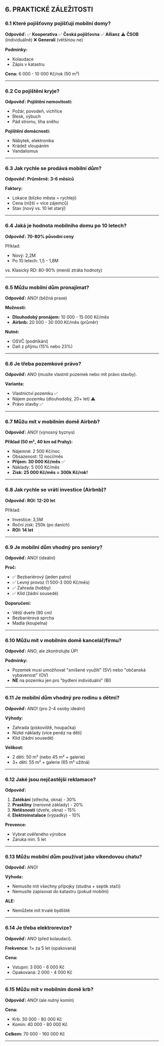 ## 6. PRAKTICKÉ ZÁLEŽITOSTI

### 6.1 Které pojišťovny pojišťují mobilní domy?

**Odpověď:**
✅ **Kooperativa**
✅ **Česká pojišťovna**
✅ **Allianz**
⚠️ **ČSOB** (individuálně)
❌ **Generali** (většinou ne)

**Podmínky:**
- Kolaudace
- Zápis v katastru

**Cena:** 6 000 - 10 000 Kč/rok (50 m²)

---

### 6.2 Co pojištění kryje?

**Odpověď:**
**Pojištění nemovitosti:**
- Požár, povodeň, vichřice
- Blesk, výbuch
- Pád stromu, tíha sněhu

**Pojištění domácnosti:**
- Nábytek, elektronika
- Krádež vloupáním
- Vandalismus

---

### 6.3 Jak rychle se prodává mobilní dům?

**Odpověď:**
**Průměrně: 3-6 měsíců**

**Faktory:**
- Lokace (blízko města = rychleji)
- Cena (nižší = více zájemců)
- Stav (nový vs. 10 let starý)

---

### 6.4 Jaká je hodnota mobilního domu po 10 letech?

**Odpověď:**
**70-80% původní ceny**

Příklad:
- Nový: 2,2M
- Po 10 letech: 1,5 - 1,8M

vs. Klasický RD: 80-90% (menší ztráta hodnoty)

---

### 6.5 Můžu mobilní dům pronajímat?

**Odpověď:**
ANO! (běžná praxe)

**Možnosti:**
- **Dlouhodobý pronájem:** 10 000 - 15 000 Kč/měs
- **Airbnb:** 20 000 - 30 000 Kč/měs (průměr)

**Nutné:**
- OSVČ (podnikání)
- Daň z příjmu (15% nebo 23%)

---

### 6.6 Je třeba pozemkové právo?

**Odpověď:**
ANO (musíte vlastnit pozemek nebo mít právo stavby).

**Varianta:**
- Vlastnictví pozemku ✅
- Nájem pozemku (dlouhodobý, 20+ let) ⚠️
- Právo stavby ✅

---

### 6.7 Můžu mít v mobilním domě Airbnb?

**Odpověď:**
ANO! (výnosný byznys)

**Příklad (50 m², 40 km od Prahy):**
- Nájemné: 2 500 Kč/noc
- Obsazenost: 12 nocí/měs
- **Příjem: 30 000 Kč/měs** ✅
- Náklady: 5 000 Kč/měs
- **Zisk: 25 000 Kč/měs = 300k Kč/rok!**

---

### 6.8 Jak rychle se vrátí investice (Airbnb)?

**Odpověď:**
**ROI: 12-20 let**

Příklad:
- Investice: 3,5M
- Roční zisk: 250k (po daních)
- **ROI: 14 let**

---

### 6.9 Je mobilní dům vhodný pro seniory?

**Odpověď:**
ANO! (ideální)

**Proč:**
- ✅ Bezbariérový (jeden patro)
- ✅ Levný provoz (1 500-3 000 Kč/měs)
- ✅ Zahrada (hobby)
- ✅ Klid (žádní sousedé)

**Doporučení:**
- Větší dveře (90 cm)
- Bezbariérová sprcha
- Madla (koupelna)

---

### 6.10 Můžu mít v mobilním domě kancelář/firmu?

**Odpověď:**
ANO, ale zkontrolujte ÚP!

**Podmínky:**
- Pozemek musí umožňovat "smíšené využití" (SV) nebo "občanská vybavenost" (OV)
- **NE** na pozemku jen pro "bydlení individuální" (BI)

---

### 6.11 Je mobilní dům vhodný pro rodinu s dětmi?

**Odpověď:**
ANO! (pro 2-4 osoby ideální)

**Výhody:**
- Zahrada (pískoviště, houpačka)
- Nízké náklady (více peněz na děti)
- Klid (žádní sousedé)

**Velikost:**
- 2 děti: 50 m² (nebo 45 m² + galerie)
- 3+ děti: 55 m² + galerie (65 m² užitná)

---

### 6.12 Jaké jsou nejčastější reklamace?

**Odpověď:**
1. **Zatékání** (střecha, okna) - 30%
2. **Praskliny** (nerovné základy) - 20%
3. **Netěsnosti** (dveře, okna) - 15%
4. **Elektroinstalace** (výpadky) - 10%

**Prevence:**
- Vybrat ověřeného výrobce
- Záruka min. 5 let

---

### 6.13 Můžu mobilní dům používat jako víkendovou chatu?

**Odpověď:**
ANO!

**Výhoda:**
- Nemusíte mít všechny přípojky (studna + septik stačí)
- Nemusíte zapisovat do katastru (pokud mobilní)

**ALE:**
- Nemůžete mít trvalé bydliště

---

### 6.14 Je třeba elektrorevize?

**Odpověď:**
ANO (před kolaudací).

**Frekvence:** 1× za 5 let (opakovaná)

**Cena:**
- Vstupní: 3 000 - 6 000 Kč
- Opakovaná: 2 000 - 4 000 Kč

---

### 6.15 Můžu mít v mobilním domě krb?

**Odpověď:**
ANO! (ale nutný komín)

**Cena:**
- Krb: 30 000 - 80 000 Kč
- Komín: 40 000 - 80 000 Kč

**Celkem:** 70 000 - 160 000 Kč

---
